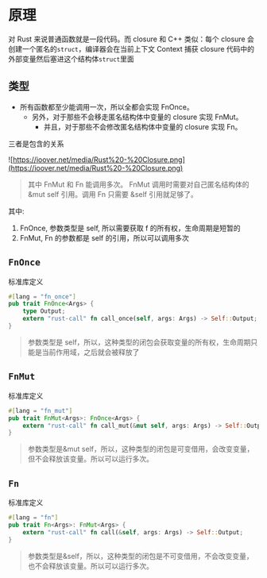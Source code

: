 # 原理

对 Rust 来说普通函数就是一段代码。而 closure 和 C++ 类似：每个 closure 会创建一个匿名的`struct`，编译器会在当前上下文 Context 捕获 closure 代码中的外部变量然后塞进这个结构体`struct`里面

## 类型

- 所有函数都至少能调用一次，所以全都会实现 FnOnce。
  - 另外，对于那些不会移走匿名结构体中变量的 closure 实现 FnMut。
    - 并且，对于那些不会修改匿名结构体中变量的 closure 实现 Fn。

三者是包含的关系

![https://ioover.net/media/Rust%20-%20Closure.png](https://ioover.net/media/Rust%20-%20Closure.png)

> 其中 FnMut 和 Fn 能调用多次。 FnMut 调用时需要对自己匿名结构体的 &mut self 引用。调用 Fn 只需要 &self 引用就足够了。

其中:

1. FnOnce, 参数类型是 self, 所以需要获取 f 的所有权，生命周期是短暂的
2. FnMut, Fn 的参数都是 self 的引用，所以可以调用多次

## `FnOnce`

标准库定义

```rs
#[lang = "fn_once"]
pub trait FnOnce<Args> {
    type Output;
    extern "rust-call" fn call_once(self, args: Args) -> Self::Output;
}
```

> 参数类型是 self，所以，这种类型的闭包会获取变量的所有权，生命周期只能是当前作用域，之后就会被释放了

## `FnMut`

标准库定义

```rs
#[lang = "fn_mut"]
pub trait FnMut<Args>: FnOnce<Args> {
    extern "rust-call" fn call_mut(&mut self, args: Args) -> Self::Output;
}
```

> 参数类型是&mut self，所以，这种类型的闭包是可变借用，会改变变量，但不会释放该变量。所以可以运行多次。

## `Fn`

标准库定义

```rs
#[lang = "fn"]
pub trait Fn<Args>: FnMut<Args> {
    extern "rust-call" fn call(&self, args: Args) -> Self::Output;
}
```

> 参数类型是&self，所以，这种类型的闭包是不可变借用，不会改变变量，也不会释放该变量。所以可以运行多次。
